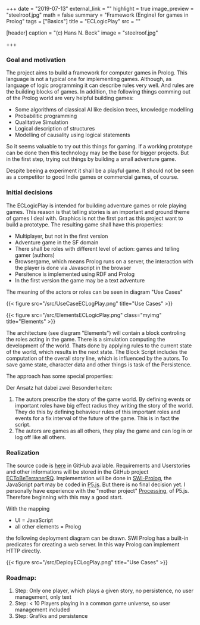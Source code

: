 +++
date = "2019-07-13"
external_link = ""
highlight = true
image_preview = "steelroof.jpg"
math = false
summary = "Framework (Engine) for games in Prolog"
tags = ["Basics"]
title = "ECLogicPlay"
src = ""

[header]
  caption = "(c) Hans N. Beck"
  image = "steelroof.jpg"

+++

### Goal and motivation

The project aims to build a framework for computer games in Prolog. This language is not a typical one for implementing games. Although, as language of logic programming it can describe rules very well. And rules are the building blocks of games. In addition, the following things comming out of the Prolog world are very helpful building games:

*  Some algorithms of classical AI like decision trees, knowledge modelling
*  Probabilitic programming
*  Qualitative Simulation
*  Logical description of structures
*  Modelling of causality using logical statements

So it seems valuable to try out this things for gaming. If a working prototype can be done then this technology may be the base for bigger projects. But in the first step, trying out things by building a small adventure game.

Despite beeing a experiment it shall be a playful game. It should not be seen as a competitor to good Indie games or commercial games, of course.

### Initial decisions

The ECLogicPlay is intended for building adventure games or role playing games. This reason is that telling stories is an important and ground theme of games I deal with. Graphics is not the first part as this project want to build a prototype. The resulting game shall have this properties:

*  Multiplayer, but not in the first version
*  Adventure game in the SF domain
*  There shall be roles with different level of action: games and telling gamer (authors)
*  Browsergame, which means Prolog runs on a server, the interaction with the player is done via Javascript in the browser
*  Persitence is implemented using RDF and Prolog
*  In the first version the game may be a text adventure

The meaning of the actors or roles can be seen in diagram "Use Cases"

{{< figure src="/src/UseCaseECLogPlay.png" title="Use Cases" >}}

{{< figure src="/src/ElementsECLogicPlay.png" class="myimg" title="Elements" >}}

The architecture (see diagram "Elements") will contain a block controling the roles acting in the game. There is a simulation computing the development of the world. Thats done by applying rules to the current state of the world, which results in the next state. The Block Script includes the computation of the overall story line, which is influenced by the autors. To save game state, character data and other things is task of the Persistence.

The approach has some special properties:


Der Ansatz hat dabei zwei Besonderheiten: 

1.  The autors prescribe the story of the game world. By defining events or important roles have big effect radius they writing the story of the world. They do this by defining behaviour rules of this important roles and events for a fix interval of the future of the game. This is in fact the script.
2.  The autors are games as all others, they play the game and can log in or log off like all others.


### Realization

The source code is [here](https://github.com/hnbeck/ECToBeTerraner.git) in GitHub available. Requirements and Userstories and other informations will be stored in the GitHub project [ECToBeTerranerRQ](https://github.com/hnbeck/ECToBeTerranerRQ). Implementation will be done  in [SWI-Prolog](http://www.swi-prolog.org), the JavaScript part may be coded in [P5.js](https://p5js.org/). But there is no final decision yet. I personally have experience with the "mother project" [Processing](http://www.processing.org), of P5.js. Therefore beginning with this may a good start.

With the mapping

*  UI =  JavaScript
*  all other elements =  Prolog

the following deployment diagram can be drawn. SWI Prolog has a built-in predicates for creating a web server. In this way Prolog can implement HTTP directly. 

{{< figure src="/src/DeployECLogPlay.png" title="Use Cases" >}}

### Roadmap:

1.  Step: Only one player, which plays a given story, no persistence, no user management, only text
2.  Step: < 10 Players playing in a common game universe, so user management included
3.  Step: Grafiks and persistence
